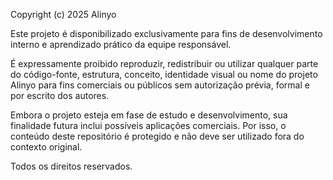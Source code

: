 Copyright (c) 2025 Alinyo

Este projeto é disponibilizado exclusivamente para fins de desenvolvimento interno e aprendizado prático da equipe responsável.

É expressamente proibido reproduzir, redistribuir ou utilizar qualquer parte do código-fonte, estrutura, conceito, identidade visual ou nome do projeto Alinyo para fins comerciais ou públicos sem autorização prévia, formal e por escrito dos autores.

Embora o projeto esteja em fase de estudo e desenvolvimento, sua finalidade futura inclui possíveis aplicações comerciais. Por isso, o conteúdo deste repositório é protegido e não deve ser utilizado fora do contexto original.

Todos os direitos reservados.